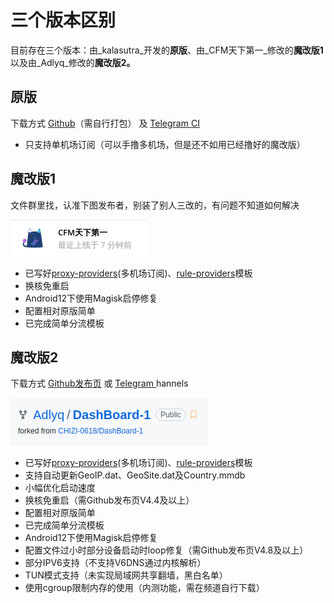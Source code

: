 # 三个版本区别

目前存在三个版本：由_kalasutra_开发的**原版**、由_CFM天下第一_修改的**魔改版1**以及由_Adlyq_修改的**魔改版2。**

## 原版 <a href="#original" id="original"></a>

下载方式 [Github](https://github.com/kalasutra/Clash\_For\_Magisk)（需自行打包） 及 [Telegram CI](https://t.me/db4cm)

* 只支持单机场订阅（可以手撸多机场，但是还不如用已经撸好的魔改版）

## 魔改版1 <a href="#mc1" id="mc1"></a>

文件群里找，认准下图发布者，别装了别人三改的，有问题不知道如何解决

![发布者](.gitbook/assets/a37b84dfed94a7b24ed43.png)

* 已写好[proxy-providers](https://github.com/Dreamacro/clash/wiki/configuration#proxy-providers)(多机场订阅)、[rule-providers](https://github.com/Dreamacro/clash/wiki/premium-core-features#rule-providers)模板
* 换核免重启
* Android12下使用Magisk启停修复
* 配置相对原版简单
* 已完成简单分流模板

## 魔改版2 <a href="#mc2" id="mc2"></a>

下载方式 [Github发布页](https://github.com/Adlyq/DashBoard-1/releases) 或 [Telegram ](https://t.me/MagiskChangeKing)hannels

![](.gitbook/assets/5b09923a500bb4314af00.png)

* 已写好[proxy-providers](https://github.com/Dreamacro/clash/wiki/configuration#proxy-providers)(多机场订阅)、[rule-providers](https://github.com/Dreamacro/clash/wiki/premium-core-features#rule-providers)模板
* 支持自动更新GeoIP.dat、GeoSite.dat及Country.mmdb
* 小幅优化启动速度
* 换核免重启（需Github发布页V4.4及以上）
* 配置相对原版简单
* 已完成简单分流模板
* Android12下使用Magisk启停修复
* 配置文件过小时部分设备启动时loop修复（需Github发布页V4.8及以上）
* 部分IPV6支持（不支持V6DNS通过内核解析）
* TUN模式支持（未实现局域网共享翻墙，黑白名单）
* 使用cgroup限制内存的使用（内测功能，需在频道自行下载）

